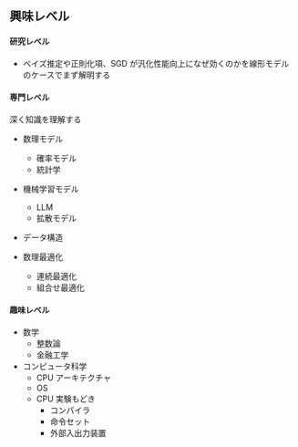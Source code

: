 ## 興味レベル

#### 研究レベル

- ベイズ推定や正則化項、SGD が汎化性能向上になぜ効くのかを線形モデルのケースでまず解明する

#### 専門レベル

深く知識を理解する

- 数理モデル
  - 確率モデル
  - 統計学

- 機械学習モデル
  - LLM
  - 拡散モデル
  
- データ構造

- 数理最適化
  - 連続最適化
  - 組合せ最適化


#### 趣味レベル

- 数学
  - 整数論
  - 金融工学
- コンピュータ科学
  - CPU アーキテクチャ
  - OS
  - CPU 実験もどき
    - コンパイラ
    - 命令セット
    - 外部入出力装置
